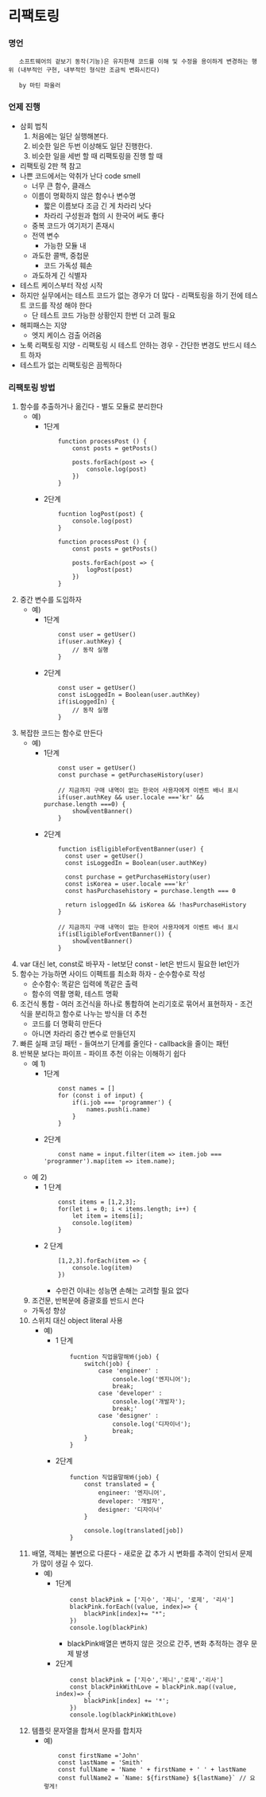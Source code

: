 # 리팩토링

### 명언
 ```
    소프트웨어의 겉보기 동작(기능)은 유지한채 코드를 이해 및 수정을 용이하게 변경하는 행위 (내부적인 구현, 내부적인 형식만 조금씩 변화시킨다)

    by 마틴 파울러
 ```

### 언제 진행
 - 삼회 법칙
    1. 처음에는 일단 실행해본다.
    2. 비슷한 일은 두번 이상해도 일단 진행한다.
    3. 비슷한 일을 세번 할 때 리팩토링을 진행 할 때
 - 리팩토링 2판 책 참고
  - 나쁜 코드에서는 악취가 난다 code smell
    - 너무 큰 함수, 클래스
    - 이름이 명확하지 않은 함수나 변수명
      - 짧은 이름보다 조금 긴 게 차라리 낫다
      - 차라리 구성원과 협의 시 한국어 써도 좋다
    - 중복 코드가 여기저기 존재시
    - 전역 변수
      - 가능한 모듈 내
    - 과도한 콜백, 중첩문
      - 코드 가독성 훼손
    - 과도하게 긴 식별자
   - 테스트 케이스부터 작성 시작
   - 하지만 실무에서는 테스트 코드가 없는 경우가 더 많다
    - 리팩토링을 하기 전에 테스트 코드를 작성 해야 한다
      - 단 테스트 코드 가능한 상황인지 한번 더 고려 필요
   - 해피패스는 지양
      - 엣지 케이스 검출 어려움
   - 노룩 리팩토링 지양
    - 리팩토링 시 테스트 안하는 경우
    - 간단한 변경도 반드시 테스트 하자
   - 테스트가 없는 리팩토링은 끔찍하다
  ### 리팩토링 방법
   1. 함수를 추출하거나 옮긴다
     - 별도 모듈로 분리한다
       - 예) 
         - 1단계
            ```
                function processPost () {
                    const posts = getPosts()

                    posts.forEach(post => {
                        console.log(post)
                    })
                }
            ```
         - 2단계
            ```
                fucntion logPost(post) {
                    console.log(post)
                }

                function processPost () {
                    const posts = getPosts()

                    posts.forEach(post => {
                        logPost(post)
                    })
                }
            ```
   2. 중간 변수를 도입하자
        - 예)
          - 1단계
             ```
                 const user = getUser()
                 if(user.authKey) {
                     // 동작 실행
                 }
             ``` 
          - 2단계
             ```
                 const user = getUser()
                 const isLoggedIn = Boolean(user.authKey)
                 if(isLoggedIn) {
                     // 동작 실행
                 }
             ```
   3. 복잡한 코드는 함수로 만든다
        - 예)
           - 1단계
               ```
                   const user = getUser()
                   const purchase = getPurchaseHistory(user)

                   // 지금까지 구매 내역이 없는 한국어 사용자에게 이벤트 배너 표시
                   if(user.authKey && user.locale ==='kr' && purchase.length ===0) {
                       showEventBanner()
                   }
               ```
           - 2단계
               ```
                   function isEligibleForEventBanner(user) {
                     const user = getUser()
                     const isLoggedIn = Boolean(user.authKey)

                     const purchase = getPurchaseHistory(user)
                     const isKorea = user.locale ==='kr'
                     const hasPurchasehistory = purchase.length === 0

                     return isloggedIn && isKorea && !hasPurchaseHistory 
                   }

                   // 지금까지 구매 내역이 없는 한국어 사용자에게 이벤트 배너 표시
                   if(isEligibleForEventBanner()) {
                       showEventBanner()
                   } 
               ```
  4. var 대신 let, const로 바꾸자
    - let보단 const
    - let은 반드시 필요한 let인가
  5. 함수는 가능하면 사이드 이펙트를 최소화 하자
    - 순수함수로 작성
      -  순수함수: 똑같은 입력에 똑같은 출력
      -  함수의 역활 명확, 테스트 명확
  6. 조건식 통합
    - 여러 조건식을 하나로 통합하여 논리기호로 묶어서 표현하자
    - 조건식을 분리하고 함수로 나누는 방식을 더 추천
      - 코드를 더 명확히 만든다
      - 아니면 차라리 중간 변수로 만들던지   
   7. 빠른 실패 코딩 패턴
     - 들여쓰기 단계를 줄인다
     - callback을 줄이는 패턴
   8. 반복문 보다는 파이프
     - 파이프 추천 이유는 이해하기 쉽다
       - 예 1)
         - 1단계
            ```
                const names = []
                for (const i of input) {
                    if(i.job === 'programmer') {
                        names.push(i.name)
                    }
                }
            ```
         - 2단계
            ```
                const name = input.filter(item => item.job === 'programmer').map(item => item.name);
            ```
      - 예 2)
        - 1 단계
            ```
                const items = [1,2,3];
                for(let i = 0; i < items.length; i++) {
                    let item = items[i];
                    console.log(item)
                }
            ```
        - 2 단계
          ```
              [1,2,3].forEach(item => {
                  console.log(item)
              })
          ```
            - 수만건 이내는 성능면 손해는 고려할 필요 없다
       9. 조건문, 반복문에 중괄호를 반드시 쓴다
        - 가독성 향상
       10.  스위치 대신 object literal 사용
              - 예)
                - 1 단계
                    ```
                        fucntion 직업을말해봐(job) {
                            switch(job) {
                                case 'engineer' :
                                    console.log('엔지니어');
                                    break;
                                case 'developer' :
                                    console.log('개발자');
                                    break;'
                                case 'designer' :
                                    console.log('디자이너');
                                    break;
                            }
                        }
                    ```
                - 2단계
                    ```
                        function 직업을말해봐(job) {
                            const translated = {
                                engineer: '엔지니어',
                                developer: '개발자',
                                designer: '디자이너'
                            }

                            console.log(translated[job])
                        }
                    ```
       11.  배열, 객체는 불변으로 다룬다
           - 새로운 값 추가 시 변화를 추격이 안되서 문제가 많이 생길 수 있다.
             - 예)
               - 1단계
                  ```
                      const blackPink = ['지수', '제니', '로제', '리사']
                      blackPink.forEach((value, index)=> {
                          blackPink[index]+= "*";
                      })
                      console.log(blackPink)
                  ```
                   - blackPink배열은 변하지 않은 것으로 간주, 변화 추적하는 경우 문제 발생 
                - 2단계
                  ```
                      const blackPink = ['지수','제니','로제','리사']
                      const blackPinkWithLove = blackPink.map((value, index)=> {
                          blackPink[index] += '*';
                      })
                      console.log(blackPinkWithLove)
                  ```
       12. 템플릿 문자열을 합쳐서 문자를 합치자
           - 예)
               ```
                   const firstName ='John'
                   const lastName = 'Smith'
                   const fullName = 'Name ' + firstName + ' ' + lastName
                   const fullName2 = `Name: ${firstName} ${lastName}` // 요렇게!
               ```
